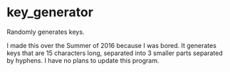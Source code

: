 # key_generator
Randomly generates keys.

I made this over the Summer of 2016 because I was bored. It generates keys that are 15 characters long, separated into 3 smaller parts separated by hyphens. I have no plans to update this program.
